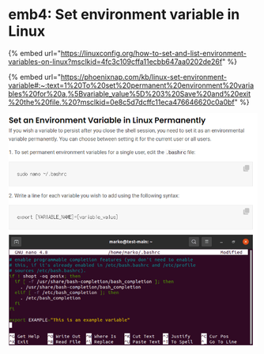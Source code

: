 # emb4: Set environment variable in Linux

{% embed url="https://linuxconfig.org/how-to-set-and-list-environment-variables-on-linux?msclkid=4fc3c109cffa11ecbb647aa0202de26f" %}

{% embed url="https://phoenixnap.com/kb/linux-set-environment-variable#:~:text=1%20To%20set%20permanent%20environment%20variables%20for%20a,%5Bvariable_value%5D%203%20Save%20and%20exit%20the%20file.%20?msclkid=0e8c5d7dcffc11eca476646620c0a0bf" %}

![](<../../.gitbook/assets/image (212).png>)
